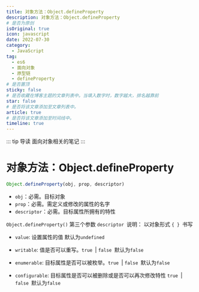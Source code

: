 ```yaml
---
title: 对象方法：Object.defineProperty
description: 对象方法：Object.defineProperty
# 是否为原创
isOriginal: true
icon: javascript
date: 2022-07-30
category:
  - JavaScript
tag:
  - es6
  - 面向对象
  - 原型链
  - defineProperty
# 是否置顶
sticky: false
# 是否收藏在博客主题的文章列表中。当填入数字时，数字越大，排名越靠前
star: false
# 是否将该文章添加至文章列表中。
article: true
# 是否将该文章添加至时间线中。
timeline: true
---
```

<CountView></CountView>


::: tip 导读
面向对象相关的笔记
:::
<!-- more -->
# 对象方法：Object.defineProperty

```js
Object.defineProperty(obj, prop, descriptor)
```

- `obj`：必需。目标对象 
- `prop`：必需。需定义或修改的属性的名字
- `descriptor`：必需。目标属性所拥有的特性

`Object.defineProperty()`  第三个参数 `descriptor `说明： 以对象形式 `{ } `书写

- `value`: 设置属性的值 默认为`undefined`

- `writable`: 值是否可以重写。`true `| `false `默认为`false`

- `enumerable`: 目标属性是否可以被枚举。`true `| `false `默认为`false`

- `configurable`: 目标属性是否可以被删除或是否可以再次修改特性 `true `| `false `默认为`false`